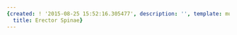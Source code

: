 ```yaml
---
{created: ! '2015-08-25 15:52:16.305477', description: '', template: muscle.html,
  title: Erector Spinae}
---
```

